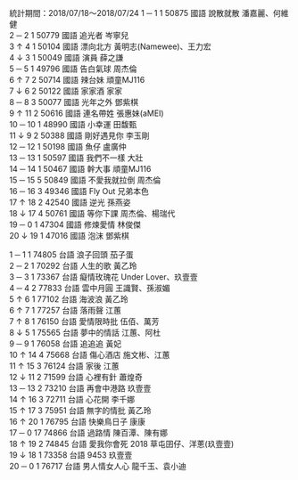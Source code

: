 統計期間：2018/07/18～2018/07/24
1 	─ 	1 	1 	50875 	國語 	說散就散 	潘嘉麗、何維健 		
2 	─ 	2 	1 	50779 	國語 	追光者 	岑寧兒 		
3 	↑ 	4 	1 	50104 	國語 	漂向北方 	黃明志(Namewee)、王力宏 		
4 	↓ 	3 	1 	50049 	國語 	演員 	薛之謙 		
5 	─ 	5 	1 	49796 	國語 	告白氣球 	周杰倫 		
6 	↑ 	7 	2 	50714 	國語 	辣台妹 	頑童MJ116 		
7 	↓ 	6 	2 	50122 	國語 	家家酒 	家家 		
8 	─ 	8 	3 	50077 	國語 	光年之外 	鄧紫棋 		
9 	↑ 	11 	2 	50616 	國語 	連名帶姓 	張惠妹(aMEI) 		
10 	─ 	10 	1 	48990 	國語 	小幸運 	田馥甄 		
11 	↓ 	9 	2 	50388 	國語 	剛好遇見你 	李玉剛 		
12 	─ 	12 	1 	50198 	國語 	魚仔 	盧廣仲 		
13 	─ 	13 	1 	50597 	國語 	我們不一樣 	大壯 		
14 	─ 	14 	1 	50467 	國語 	幹大事 	頑童MJ116 		
15 	─ 	15 	5 	50849 	國語 	不愛我就拉倒 	周杰倫 		
16 	─ 	16 	3 	49346 	國語 	Fly Out 	兄弟本色 		
17 	↑ 	18 	2 	42540 	國語 	逆光 	孫燕姿 		
18 	↓ 	17 	4 	50761 	國語 	等你下課 	周杰倫、楊瑞代 		
19 	─ 	0 	1 	47304 	國語 	修煉愛情 	林俊傑 		
20 	↓ 	19 	1 	47016 	國語 	泡沫 	鄧紫棋

1 	─ 	1 	1 	74805 	台語 	浪子回頭 	茄子蛋 		
2 	─ 	2 	1 	70292 	台語 	人生的歌 	黃乙玲 		
3 	─ 	3 	1 	73367 	台語 	癡情玫瑰花 	Under Lover、玖壹壹 		
4 	─ 	4 	2 	77833 	台語 	雲中月圓 	王識賢、孫淑媚 		
5 	↑ 	6 	1 	77102 	台語 	海波浪 	黃乙玲 		
6 	↑ 	7 	1 	77257 	台語 	落雨聲 	江蕙 		
7 	↑ 	8 	1 	76150 	台語 	愛情限時批 	伍佰、萬芳 		
8 	↓ 	5 	1 	75565 	台語 	夢中的情話 	江蕙、阿杜 		
9 	─ 	9 	1 	76058 	台語 	追追追 	黃妃 		
10 	↑ 	14 	4 	75668 	台語 	傷心酒店 	施文彬、江蕙 		
11 	↑ 	15 	3 	76124 	台語 	家後 	江蕙 		
12 	↓ 	11 	2 	71599 	台語 	心裡有針 	蕭煌奇 		
13 	─ 	13 	2 	73210 	台語 	再會中港路 	玖壹壹 		
14 	↑ 	16 	3 	72711 	台語 	心花開 	李千娜 		
15 	↑ 	17 	3 	75951 	台語 	無字的情批 	黃乙玲 		
16 	↑ 	20 	1 	76795 	台語 	快樂鳥日子 	康康 		
17 	─ 	0 	17 	74866 	台語 	過路情 	陳百潭、陳有娜 		
18 	↑ 	19 	2 	74845 	台語 	愛我你會死 2018 	草屯囝仔、洋蔥(玖壹壹) 		
19 	↓ 	18 	1 	73358 	台語 	9453 	玖壹壹 		
20 	─ 	0 	1 	76717 	台語 	男人情女人心 	龍千玉、袁小迪